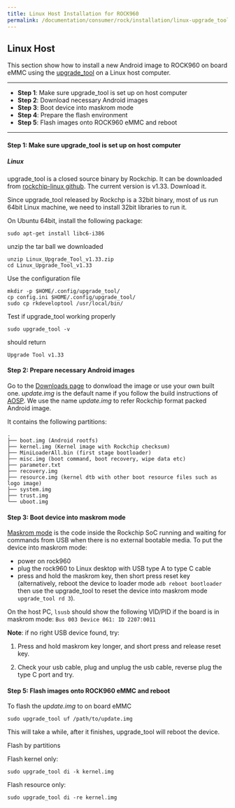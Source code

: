 ```yaml
---
title: Linux Host Installation for ROCK960
permalink: /documentation/consumer/rock/installation/linux-upgrade_tool.md.html
---
```


## Linux Host

This section show how to install a new Android image to ROCK960 on board eMMC using the [upgrade_tool](http://opensource.rock-chips.com/wiki_Upgradetool) on a Linux host computer.

***

- **Step 1**: Make sure upgrade_tool is set up on host computer
- **Step 2**: Download necessary Android images
- **Step 3**: Boot device into maskrom mode
- **Step 4**: Prepare the flash environment
- **Step 5**: Flash images onto ROCK960 eMMC and reboot

***

#### **Step 1**: Make sure upgrade_tool is set up on host computer

##### Linux

upgrade_tool is a closed source binary by Rockchip. It can be downloaded from [rockchip-linux github](https://github.com/rockchip-linux/tools/tree/rk3399/linux/Linux_Upgrade_Tool). The current version is v1.33. Download it.

Since upgrade_tool released by Rockchp is a 32bit binary, most of us run 64bit Linux machine, we need to install 32bit libraries to run it.

On Ubuntu 64bit, install the following package:

    sudo apt-get install libc6-i386

unzip the tar ball we downloaded

	unzip Linux_Upgrade_Tool_v1.33.zip
	cd Linux_Upgrade_Tool_v1.33

Use the configuration file

    mkdir -p $HOME/.config/upgrade_tool/
	cp config.ini $HOME/.config/upgrade_tool/
    sudo cp rkdeveloptool /usr/local/bin/

Test if upgrade_tool working properly

    sudo upgrade_tool -v

should return

    Upgrade Tool v1.33


#### **Step 2**: Prepare necessary Android images

Go to the [Downloads page](../downloads) to donwload the image or use your own built one. _update.img_ is the default name if you follow the build instructions of [AOSP](../build/aosp.md). We use the name _update.img_ to refer Rockchip format packed Android image.

It contains the following partitions:

```
.
├── boot.img (Android rootfs)
├── kernel.img (Kernel image with Rockchip checksum)
├── MiniLoaderAll.bin (first stage bootloader)
├── misc.img (boot command, boot recovery, wipe data etc)
├── parameter.txt
├── recovery.img
├── resource.img (kernel dtb with other boot resource files such as logo image)
├── system.img
├── trust.img
└── uboot.img

```

#### **Step 3**: Boot device into maskrom mode

[Maskrom mode](http://opensource.rock-chips.com/wiki_Rockusb#Maskrom_mode) is the code inside the Rockchip SoC running and waiting for commands from USB when there is no external bootable media. To put the device into maskrom mode:

- power on rock960
- plug the rock960 to Linux desktop with USB type A to type C cable
- press and hold the maskrom key, then short press reset key (alternatively, reboot the device to loader mode `adb reboot bootloader` then use the upgrade_tool to reset the device into maskrom mode `upgrade_tool rd 3`).

On the host PC, `lsusb` should show the following VID/PID if the board is in maskrom mode: `Bus 003 Device 061: ID 2207:0011`

**Note**: if no right USB device found, try:

1. Press and hold maskrom key longer, and short press and release reset key.

2. Check your usb cable, plug and unplug the usb cable, reverse plug the type C port and try.


#### **Step 5**: Flash images onto ROCK960 eMMC and reboot

To flash the _update.img_ to on board eMMC

	sudo upgrade_tool uf /path/to/update.img

This will take a while, after it finishes, upgrade_tool will reboot the device.

Flash by partitions

Flash kernel only:

	sudo upgrade_tool di -k kernel.img

Flash resource only:

	sudo upgrade_tool di -re kernel.img
